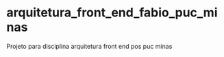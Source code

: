 # arquitetura_front_end_fabio_puc_minas
Projeto para disciplina arquitetura front end pos puc minas
